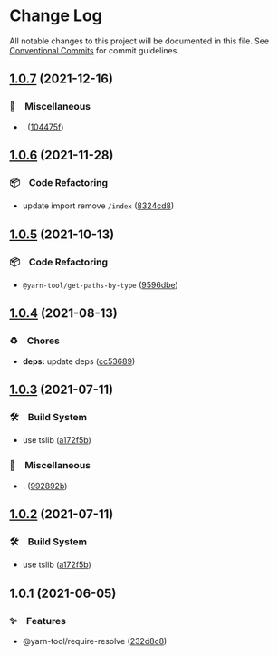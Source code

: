 # Change Log

All notable changes to this project will be documented in this file.
See [Conventional Commits](https://conventionalcommits.org) for commit guidelines.

## [1.0.7](https://github.com/bluelovers/ws-yarn-workspaces/compare/@yarn-tool/require-resolve@1.0.6...@yarn-tool/require-resolve@1.0.7) (2021-12-16)


### 🔖　Miscellaneous

* . ([104475f](https://github.com/bluelovers/ws-yarn-workspaces/commit/104475f2baa62e53dcc4cd6f3fb3a425cba1c88d))





## [1.0.6](https://github.com/bluelovers/ws-yarn-workspaces/compare/@yarn-tool/require-resolve@1.0.5...@yarn-tool/require-resolve@1.0.6) (2021-11-28)


### 📦　Code Refactoring

* update import remove `/index` ([8324cd8](https://github.com/bluelovers/ws-yarn-workspaces/commit/8324cd8cbbc9b63bf8659058659da9cff44e87be))





## [1.0.5](https://github.com/bluelovers/ws-yarn-workspaces/compare/@yarn-tool/require-resolve@1.0.4...@yarn-tool/require-resolve@1.0.5) (2021-10-13)


### 📦　Code Refactoring

* `@yarn-tool/get-paths-by-type` ([9596dbe](https://github.com/bluelovers/ws-yarn-workspaces/commit/9596dbe324ec66e2d7959a43e861e4b886a61e18))





## [1.0.4](https://github.com/bluelovers/ws-yarn-workspaces/compare/@yarn-tool/require-resolve@1.0.3...@yarn-tool/require-resolve@1.0.4) (2021-08-13)


### ♻️　Chores

* **deps:** update deps ([cc53689](https://github.com/bluelovers/ws-yarn-workspaces/commit/cc53689dadd1334672807d4737c0e6400b15aba0))





## [1.0.3](https://github.com/bluelovers/ws-yarn-workspaces/compare/@yarn-tool/require-resolve@1.0.1...@yarn-tool/require-resolve@1.0.3) (2021-07-11)


### 🛠　Build System

* use tslib ([a172f5b](https://github.com/bluelovers/ws-yarn-workspaces/commit/a172f5b85b6b74256ebc8707435e0756adfd533a))


### 🔖　Miscellaneous

* . ([992892b](https://github.com/bluelovers/ws-yarn-workspaces/commit/992892bbf110cad2a8ee559521fc64506700e228))





## [1.0.2](https://github.com/bluelovers/ws-yarn-workspaces/compare/@yarn-tool/require-resolve@1.0.1...@yarn-tool/require-resolve@1.0.2) (2021-07-11)


### 🛠　Build System

* use tslib ([a172f5b](https://github.com/bluelovers/ws-yarn-workspaces/commit/a172f5b85b6b74256ebc8707435e0756adfd533a))





## 1.0.1 (2021-06-05)


### ✨　Features

* @yarn-tool/require-resolve ([232d8c8](https://github.com/bluelovers/ws-yarn-workspaces/commit/232d8c8f417812eaeb1fe72ad386544761294177))
